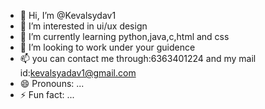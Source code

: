 - 👋 Hi, I’m @Kevalsydav1
- 👀 I’m interested in ui/ux design
- 🌱 I’m currently learning python,java,c,html and css
- 💞️ I’m looking to work under your guidence 
- 📫 you can contact me through:6363401224 and my mail id:kevalsyadav1@gmail.com
- 😄 Pronouns: ...
- ⚡ Fun fact: ...

<!---
Kevalsydav1/Kevalsydav1 is a ✨ special ✨ repository because its `README.md` (this file) appears on your GitHub profile.
You can click the Preview link to take a look at your changes.
--->
